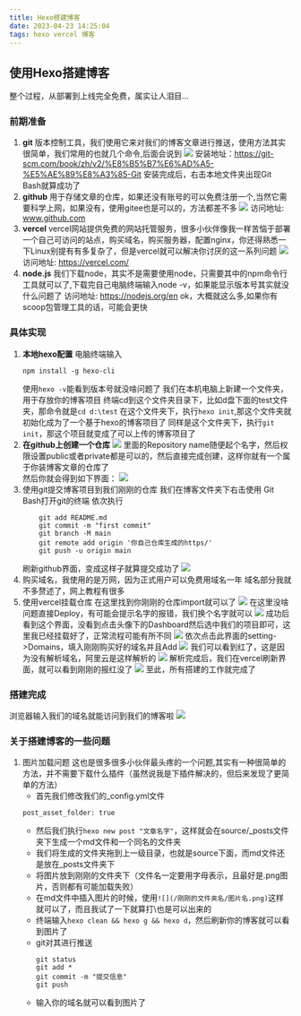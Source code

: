```yaml
---
title: Hexo搭建博客
date: 2023-04-23 14:25:04
tags: hexo vercel 博客
---
```

## 使用Hexo搭建博客
整个过程，从部署到上线完全免费，属实让人泪目...
### 前期准备
1. **git**
   版本控制工具，我们使用它来对我们的博客文章进行推送，使用方法其实很简单，我们常用的也就几个命令,后面会说到
   ![](./myhexo/git.png)
   安装地址：https://git-scm.com/book/zh/v2/%E8%B5%B7%E6%AD%A5-%E5%AE%89%E8%A3%85-Git
   安装完成后，右击本地文件夹出现Git Bash就算成功了
2. **github**
    用于存储文章的仓库，如果还没有账号的可以免费注册一个,当然它需要科学上网，如果没有，使用gitee也是可以的，方法都差不多
    ![](./myhexo/hub.png)
    访问地址: www.github.com
3. **vercel**
   vercel网站提供免费的网站托管服务，很多小伙伴像我一样苦恼于部署一个自己可访问的站点，购买域名，购买服务器，配置nginx，你还得熟悉一下Linux别提有有多复杂了，但是vercel就可以解决你讨厌的这一系列问题
   ![](./myhexo/vercel.png)
   访问地址: https://vercel.com/
4. **node.js**
   我们下载node，其实不是需要使用node，只需要其中的npm命令行工具就可以了,下载完自己电脑终端输入node -v，如果能显示版本号其实就没什么问题了
   访问地址: https://nodejs.org/en
ok，大概就这么多,如果你有scoop包管理工具的话，可能会更快
### 具体实现
1. **本地hexo配置**
   电脑终端输入
   ``` 
   npm install -g hexo-cli
   ```
   使用`hexo -v`能看到版本号就没啥问题了
   我们在本机电脑上新建一个文件夹，用于存放你的博客项目
   终端cd到这个文件夹目录下，比如d盘下面的test文件夹，那命令就是`cd d:\test`
   在这个文件夹下，执行`hexo init`,那这个文件夹就初始化成为了一个基于hexo的博客项目了
   同样是这个文件夹下，执行`git init`，那这个项目就变成了可以上传的博客项目了
2. **在github上创建一个仓库**
   ![](./myhexo/cangku.png)
   里面的Repository name随便起个名字，然后权限设置public或者private都是可以的，然后直接完成创建，这样你就有一个属于你装博客文章的仓库了  
   然后你就会得到如下界面：
   ![](./myhexo/goit.png)
3. 使用git提交博客项目到我们刚刚的仓库
    我们在博客文件夹下右击使用 Git Bash打开git的终端
    依次执行
    ``` git init  
        git add README.md
        git commit -m "first commit"
        git branch -M main
        git remote add origin '你自己仓库生成的https/'
        git push -u origin main 
    ```
    刷新github界面，变成这样子就算提交成功了
    ![](./myhexo/gitit.png)
4. 购买域名，我使用的是万网，因为正式用户可以免费用域名一年
   域名部分我就不多赘述了，网上教程有很多
5. 使用vercel挂载仓库
   在这里找到你刚刚的仓库import就可以了
   ![](./myhexo/ddcp.png)
   在这里没啥问题直接Deploy，有可能会提示名字的报错，我们换个名字就可以
   ![](./myhexo/maka.png)
   成功后看到这个界面，没看到点击头像下的Dashboard然后选中我们的项目即可，这里我已经挂载好了，正常流程可能有所不同
   ![](./myhexo/cpdd.png)
   依次点击此界面的setting->Domains，填入刚刚购买好的域名并且Add
   ![](./myhexo/guazai.png)
   我们可以看到红了，这是因为没有解析域名，阿里云是这样解析的
   ![](./myhexo/shabi.png)
   解析完成后，我们在vercel刷新界面，就可以看到刚刚的报红没了
   ![](./myhexo/jiba.png)
至此，所有搭建的工作就完成了
### 搭建完成
浏览器输入我们的域名就能访问到我们的博客啦
![](./myhexo/success.png)

### 关于搭建博客的一些问题
1. 图片加载问题
   这也是很多很多小伙伴最头疼的一个问题,其实有一种很简单的方法，并不需要下载什么插件（虽然说我是下插件解决的，但后来发现了更简单的方法）
   * 首先我们修改我们的_config.yml文件
   ```
   post_asset_folder: true
   ```
   * 然后我们执行`hexo new post "文章名字"`，这样就会在source/_posts文件夹下生成一个md文件和一个同名的文件夹
   * 我们将生成的文件夹拖到上一级目录，也就是source下面，而md文件还是放在_posts文件夹下
   * 将图片放到刚刚的文件夹下（文件名一定要用字母表示，且最好是.png图片，否则都有可能加载失败）
   * 在md文件中插入图片的时候，使用`![](/刚刚的文件夹名/图片名.png)`这样就可以了，而且我试了一下就算打\也是可以出来的
   * 终端输入`hexo clean && hexo g && hexo d`，然后刷新你的博客就可以看到图片了
   * git对其进行推送
      ```
      git status
      git add *
      git commit -m "提交信息"
      git push
      ```
   * 输入你的域名就可以看到图片了
